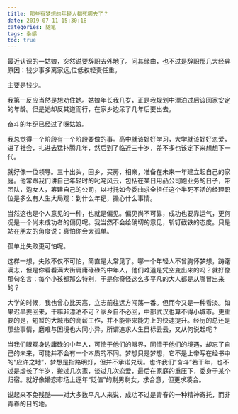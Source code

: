 ```yaml
---
title: 那些有梦想的年轻人都死哪去了？
date: 2019-07-11 15:30:18
categories: 随笔
tags: 杂感
toc: true
---
```

最近认识的一姑娘，突然说要辞职去外地了。问其缘由，也不过是辞职那几大经典原因：钱少事多离家远,位低权轻责任重。

主要是钱少。

我第一反应当然是想劝住她。姑娘年长我几岁，正是我规划中漂泊过后该回家安定的年龄。但是她却反其道而行，在家乡边呆了几年后要出去。

奋斗的年纪已经过了呀姑娘。

我总觉得一个阶段有一个阶段要做的事。高中就该好好学习，大学就该好好恋爱，进了社会，扎进去猛扑腾几年，然后到了临近三十岁，差不多也该定下来想想下一代。

就好像一位领导。三十出头，回乡，买房，相亲，准备在未来一年建立起自己的家庭。他常跟我们讲自己年轻时的叱咤风云，包括在某日用品公司跑业务的日子，带团队，泡女人，筹建自己的公司，以衬托如今委曲求全担任这个半死不活的经理职位是多么有人生大局观：到什么年纪，操心什么事情。

当然这也是个人意见的一种，也就是偏见。偏见尚不可靠，成功也要靠运气，更何况是一个尚未成功者的偏见呢。我当然不会给确切的意见，斩钉截铁的态度。只是站在朋友的角度说：真怕你会太孤单。

孤单比失败更可怕呢。

这样一想，失败不仅不可怕，简直是太常见了。哪一个年轻人不曾胸怀梦想，踌躇满志，但是你看看满大街庸庸碌碌的中年人，他们难道是凭空变出来的吗？就好像那句名言：每个小孩都那么特别，于是你奇怪这么多平凡的大人都是从哪冒出来的？

大学的时候，我也曾心比天高，立志前往远方闯荡一番。但而今又是一种看淡。如果迟早要回来，干嘛非漂泊不可？家乡自不必回，中部武汉也算不得小城市。更重要的是，短暂的大城市的高薪工作，并不能带来能力上的快速提升。经历的总还是那些事情，磨难与困境也大同小异。所谓追求人生目标云云，又从何说起呢？

当我们眼观身边庸碌的中年人，可怜于他们的眼界，同情于他们的境遇，却忘了自己的未来，可能并不会有一个本质的不同。梦想只是梦想，它不是上帝写在经书中的“应许之地”，梦想是指路明灯，但并不承诺兑现。也许我们“奋斗”若干年，也不过是虚长了年岁，搬过几次家，谈过几次恋爱，最后在家庭的重压下，委身于某个归宿。就好像婚恋市场上逐年“贬值”的剩男剩女，求合意，但更求凑合。

说起来不免残酷——对大多数平凡人来说，成功不过是青春的一种精神寄托，而非青春的目的地。
